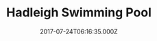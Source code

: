 ---
date: 2017-07-24T06:16:35.000Z
title: Hadleigh Swimming Pool
latitude: 52.04454122139633
longitude: 0.9586564785024496
category: checkin
---